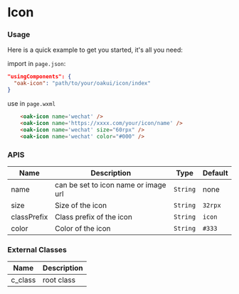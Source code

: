 # Icon

### Usage

Here is a quick example to get you started, it's all you need:

import in `page.json`:
```json
"usingComponents": {
  "oak-icon": "path/to/your/oakui/icon/index"
}
```
use in `page.wxml`
```html
    <oak-icon name='wechat' />
    <oak-icon name='https://xxxx.com/your/icon/name' />
    <oak-icon name='wechat' size="60rpx" />
    <oak-icon name='wechat' color="#000" />
```

### APIS

| Name | Description | Type | Default |
|-----------|-----------|-----------|-------------|
| name | can be set to icon name or image url | `String` | none |
| size | Size of the icon  | `String` | `32rpx` |
| classPrefix | Class prefix of the icon | `String` | `icon` |
| color | Color of the icon  | `String` | `#333` |


### External Classes

| Name | Description |
|-----------|-----------|
| c_class | root class |
